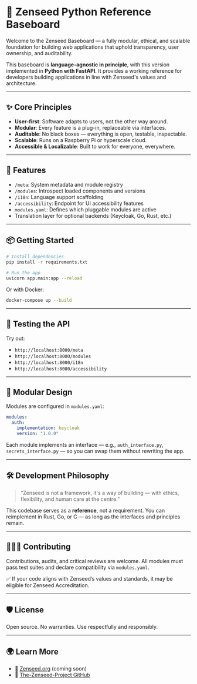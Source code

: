 # 🌱 Zenseed Python Reference Baseboard

Welcome to the Zenseed Baseboard — a fully modular, ethical, and scalable foundation for building web applications that uphold transparency, user ownership, and auditability.

This baseboard is **language-agnostic in principle**, with this version implemented in **Python with FastAPI**. It provides a working reference for developers building applications in line with Zenseed's values and architecture.

---

## ✨ Core Principles

- **User-first**: Software adapts to users, not the other way around.
- **Modular**: Every feature is a plug-in, replaceable via interfaces.
- **Auditable**: No black boxes — everything is open, testable, inspectable.
- **Scalable**: Runs on a Raspberry Pi or hyperscale cloud.
- **Accessible & Localizable**: Built to work for everyone, everywhere.

---

## 🧱 Features

- `/meta`: System metadata and module registry
- `/modules`: Introspect loaded components and versions
- `/i18n`: Language support scaffolding
- `/accessibility`: Endpoint for UI accessibility features
- `modules.yaml`: Defines which pluggable modules are active
- Translation layer for optional backends (Keycloak, Go, Rust, etc.)

---

## 📦 Getting Started

```bash
# Install dependencies
pip install -r requirements.txt

# Run the app
uvicorn app.main:app --reload
```

Or with Docker:

```bash
docker-compose up --build
```

---

## 🧪 Testing the API

Try out:
- `http://localhost:8000/meta`
- `http://localhost:8000/modules`
- `http://localhost:8000/i18n`
- `http://localhost:8000/accessibility`

---

## 🧩 Modular Design

Modules are configured in `modules.yaml`:
```yaml
modules:
  auth:
    implementation: keycloak
    version: "1.0.0"
```

Each module implements an interface — e.g., `auth_interface.py`, `secrets_interface.py` — so you can swap them without rewriting the app.

---

## 🛠 Development Philosophy

> “Zenseed is not a framework, it's a way of building — with ethics, flexibility, and human care at the centre.”

This codebase serves as a **reference**, not a requirement. You can reimplement in Rust, Go, or C — as long as the interfaces and principles remain.

---

## 🧑‍🤝‍🧑 Contributing

Contributions, audits, and critical reviews are welcome. All modules must pass test suites and declare compatibility via `modules.yaml`.

✅ If your code aligns with Zenseed’s values and standards, it may be eligible for Zenseed Accreditation.

---

## 🛡️ License

Open source. No warranties. Use respectfully and responsibly.

---

## 🌍 Learn More

- 🔗 [Zenseed.org](https://zenseed.org) (coming soon)
- 🐙 [The-Zenseed-Project GitHub](https://github.com/The-Zenseed-Project)
